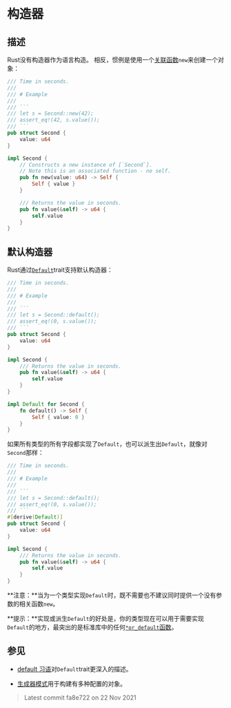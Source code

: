 # 构造器

## 描述

Rust没有构造器作为语言构造。
相反，惯例是使用一个[关联函数][]`new`来创建一个对象：

```rust
/// Time in seconds.
///
/// # Example
///
/// ```
/// let s = Second::new(42);
/// assert_eq!(42, s.value());
/// ```
pub struct Second {
    value: u64
}

impl Second {
    // Constructs a new instance of [`Second`].
    // Note this is an associated function - no self.
    pub fn new(value: u64) -> Self {
        Self { value }
    }

    /// Returns the value in seconds.
    pub fn value(&self) -> u64 {
        self.value
    }
}
```

## 默认构造器

Rust通过[`Default`][std-default]trait支持默认构造器：

```rust
/// Time in seconds.
///
/// # Example
///
/// ```
/// let s = Second::default();
/// assert_eq!(0, s.value());
/// ```
pub struct Second {
    value: u64
}

impl Second {
    /// Returns the value in seconds.
    pub fn value(&self) -> u64 {
        self.value
    }
}

impl Default for Second {
    fn default() -> Self {
        Self { value: 0 }
    }
}
```

如果所有类型的所有字段都实现了`Default`，也可以派生出`Default`，就像对`Second`那样：

```rust
/// Time in seconds.
///
/// # Example
///
/// ```
/// let s = Second::default();
/// assert_eq!(0, s.value());
/// ```
#[derive(Default)]
pub struct Second {
    value: u64
}

impl Second {
    /// Returns the value in seconds.
    pub fn value(&self) -> u64 {
        self.value
    }
}
```

**注意：**当为一个类型实现`Default`时，既不需要也不建议同时提供一个没有参数的相关函数`new`。

**提示：**实现或派生`Default`的好处是，你的类型现在可以用于需要实现`Default`的地方，最突出的是标准库中的任何[`*or_default`函数][std-or-default]。

## 参见

- [default 习语](default.md)对`Default`trait更深入的描述。

- [生成器模式](../patterns/creational/builder.md)用于构建有多种配置的对象。

[关联函数]: https://doc.rust-lang.org/stable/book/ch05-03-method-syntax.html#associated-functions
[std-default]: https://doc.rust-lang.org/stable/std/default/trait.Default.html
[std-or-default]: https://doc.rust-lang.org/stable/std/?search=or_default

> Latest commit fa8e722 on 22 Nov 2021